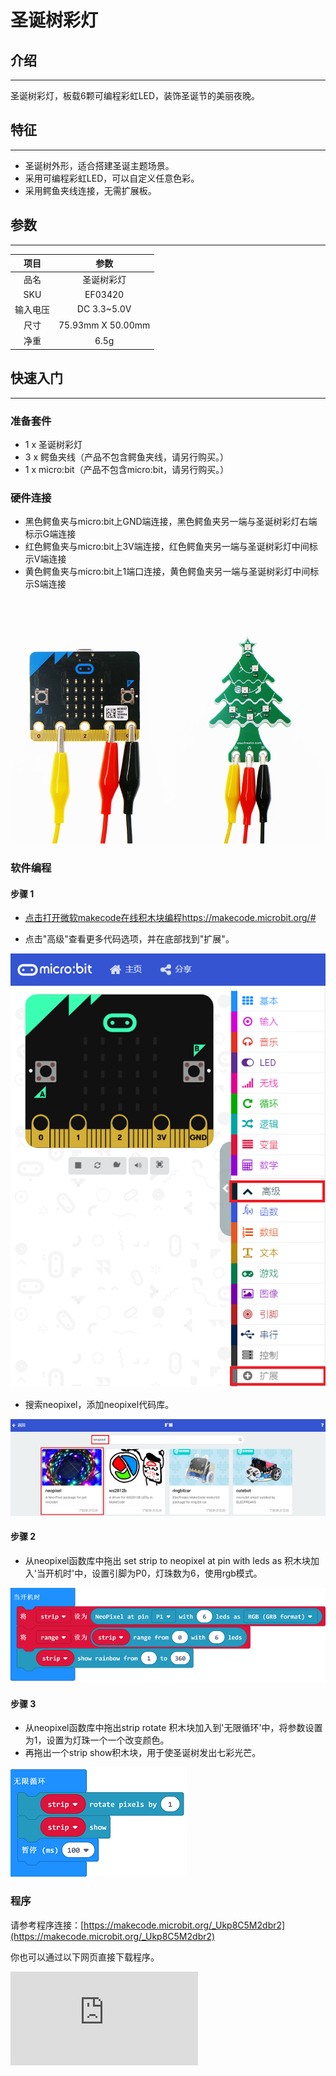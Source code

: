 # 圣诞树彩灯

## 介绍
---
 圣诞树彩灯，板载6颗可编程彩虹LED，装饰圣诞节的美丽夜晚。

## 特征
---
- 圣诞树外形，适合搭建圣诞主题场景。
- 采用可编程彩虹LED，可以自定义任意色彩。
- 采用鳄鱼夹线连接，无需扩展板。

## 参数
---
|项目|参数|
|:-:|:-:|
|品名|圣诞树彩灯|
|SKU| EF03420|
|输入电压|DC 3.3~5.0V|
|尺寸|75.93mm X 50.00mm|
|净重|6.5g|


## 快速入门
---
### 准备套件
- 1 x 圣诞树彩灯
- 3 x 鳄鱼夹线（产品不包含鳄鱼夹线，请另行购买。）
- 1 x micro:bit（产品不包含micro:bit，请另行购买。）
### 硬件连接
- 黑色鳄鱼夹与micro:bit上GND端连接，黑色鳄鱼夹另一端与圣诞树彩灯右端标示G端连接
- 红色鳄鱼夹与micro:bit上3V端连接，红色鳄鱼夹另一端与圣诞树彩灯中间标示V端连接
- 黄色鳄鱼夹与micro:bit上1端口连接，黄色鳄鱼夹另一端与圣诞树彩灯中间标示S端连接

![](./images/8uQCfYE.jpg)

### 软件编程
#### 步骤 1

- [点击打开微软makecode在线积木块编程https://makecode.microbit.org/#](https://makecode.microbit.org/#)

- 点击"高级"查看更多代码选项，并在底部找到"扩展"。

![](./images/04098_01.png)

- 搜索neopixel，添加neopixel代码库。

![](./images/04098_02.png)

#### 步骤 2

- 从neopixel函数库中拖出 set strip to neopixel at pin with leds as 积木块加入'当开机时'中，设置引脚为P0，灯珠数为6，使用rgb模式。

![](./images/03420_01.png)

#### 步骤 3

- 从neopixel函数库中拖出strip rotate 积木块加入到'无限循环'中，将参数设置为1，设置为灯珠一个一个改变颜色。
- 再拖出一个strip show积木块，用于使圣诞树发出七彩光芒。

![](./images/03420_02.png)

### 程序

请参考程序连接：[https://makecode.microbit.org/_Ukp8C5M2dbr2](https://makecode.microbit.org/_Ukp8C5M2dbr2)

你也可以通过以下网页直接下载程序。

<div
    style={{
        position: 'relative',
        paddingBottom: '60%',
        overflow: 'hidden',
    }}
>
    <iframe
        src="https://makecode.microbit.org/_Ukp8C5M2dbr2"
        frameborder="0"
        sandbox="allow-popups allow-forms allow-scripts allow-same-origin"
        style={{
            position: 'absolute',
            width: '100%',
            height: '100%',
        }}
    />
</div>

### 结果

圣诞树彩灯发出七彩的光芒，为圣诞夜增添一分美丽。

![](./images/fDvmCab.gif)

## FAQ
